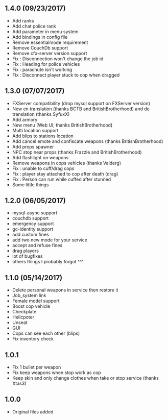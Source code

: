 ## 1.4.0 (09/23/2017)
* Add ranks
* Add chat police rank
* Add parameter in menu system
* Add bindings in config file
* Remove essentialmode requirement
* Remove CouchDb support
* Remove cfx-server version support
* Fix : Disconnection won't change the job id
* Fix : Heading for police vehicles
* Fix : parachute isn't working
* Fix : Disconnect player stuck to cop when dragged

## 1.3.0 (07/07/2017)
* FXServer compatibility (drop mysql support on FXServer version)
* New en translation (thanks BCTB and BritishBrotherhood) and de translation (thanks SyfuxX)
* Add armory
* New menu (Web UI, thanks BritishBrotherhood)
* Multi location support
* Add blips to stations location
* Add cancel emote and confiscate weapons (thanks BritishBrotherhood)
* Add props spawner
* NPC stop near props (thanks Frazzle and BritishBrotherhood)
* Add flashlight on weapons
* Remove weapons in cops vehicles (thanks Valderg)
* Fix : unable to cuff/drag cops
* Fix : player stay attached to cop after death (drag)
* Fix : Person can run while cuffed after stunned
* Some little things

## 1.2.0 (06/05/2017)
* mysql-async support
* couchdb support
* emergency support
* gc-identity support
* add custom fines
* add two new mode for your service
* accept and refuse fines
* drag players
* lot of bugfixes
* others things I probably forgot ^^'

## 1.1.0 (05/14/2017)
* Delete personal weapons in service then restore it
* Job_system link
* Female model support
* Boost cop vehicle
* Checkplate
* Helicpoter
* Unseat
* GUI
* Cops can see each other (blips)
* Fix inventory check

## 1.0.1
* Fix 1 bullet per weapon
* Fix keep weapons when stop work as cop
* Keep skin and only change clothes when take or stop service (thanks Xtas3)

## 1.0.0
* Original files added
